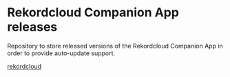 # Rekordcloud Companion App releases

Repository to store released versions of the Rekordcloud Companion App in order to provide auto-update support.

[rekordcloud](https://rekord.cloud/)
